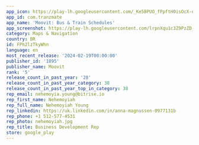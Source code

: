 ```yaml
---
app_icon: https://play-lh.googleusercontent.com/_Ke5BPUO_fPpftH0isOcX-qocFfJvveYHPQu47S3wll4fR7X72fxUfeYNSy55xbmZZ9t
app_id: com.tranzmate
app_name: 'Moovit: Bus & Train Schedules'
app_screenshot: https://play-lh.googleusercontent.com/lrpnXqu1c3Z9PzZD_GthS14sUJJjPC3syDmeWpq2MMkzHFP3zXBeWxlLinnNPEMUdLc
category: Maps & Navigation
country: BR
id: FPh2lzTkyWhn
language: en
most_recent_release: '2024-02-19T00:00:00'
publisher_id: '1895'
publisher_name: Moovit
rank: '5'
release_count_in_past_year: '28'
release_count_in_past_year_category: 38
release_count_in_past_year_top_in_category: 38
rep_email: nehemoyia.young@bitrise.io
rep_first_name: Nehemoyiah
rep_full_name: Nehemoyiah Young
rep_linkedin: https://uk.linkedin.com/in/anna-magnussen-0977131b
rep_phone: +1 512-577-4531
rep_photo: nehemoyiah.jpg
rep_title: Business Development Rep
store: google_play
---
```

